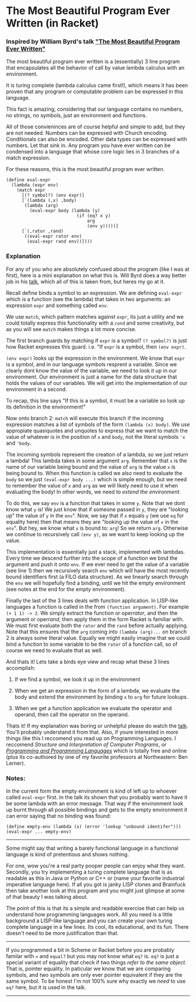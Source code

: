 # The Most Beautiful Program Ever Written (in Racket)

### Inspired by William Byrd's talk ["The Most Beautiful Program Ever Written"](https://www.youtube.com/watch?v=OyfBQmvr2Hc)

The most beautiful program ever written is a (essentially) 3 line program that encapsulates all the behavior of call by value lambda calculus with an environment.

It is turing complete (lambda calculus came first!), which means it has been proven that any program or computable problem can be expressed in this language.

This fact is amazing, considering that our language contains no numbers, no strings, no symbols, just an environment and functions.

All of those convieninces are of course helpful and simple to add, but they are not needed. Numbers can be expressed with Church encoding. Conditionals can also be encoded. Other data types can be expressed with numbers. Let that sink in. Any program you have ever written can be condensed into a language that whose core logic lies in 3 branches of a match expression.

For these reasons, this is the most beautiful program ever written.

```racket
(define eval-expr
  (lambda (expr env)
    (match expr
      [(? symbol?) (env expr)]
      [`(lambda (,x) ,body)
       (lambda (arg)
         (eval-expr body (lambda (y)
                           (if (eq? x y)
                               arg
                               (env y)))))]
      [`(,rator ,rand)
       ((eval-expr rator env)
        (eval-expr rand env))])))
```

### Explanation

For any of you who are absolutely confused about the program (like I was at first), here is a mini explanation on what this is. Will Byrd does a way better job in his [talk](https://www.youtube.com/watch?v=OyfBQmvr2Hc), which all of this is taken from, but heres my go at it.

Recall define binds a symbol to an expression. We are defining `eval-expr` which is a function (see the lambda) that takes in two arguments: an expression `expr` and something called `env`.

We use `match`, which pattern matches against `expr`, its just a utility and we could totally express this functionality with a `cond` and some creativity, but as you will see `match` makes things a lot more concise.

The first branch guards by matching if `expr` is a symbol? `(? symbol?)` is just how Racket expresses this guard. i.e. "If `expr` is a symbol, then `(env expr)`.

`(env expr)` looks up the expression in the environment. We know that `expr` is a symbol, and in our language symbols resprent a variable. Since we clearly dont know the value of the variable, we need to look it up in our environment. Our environment is just a name for the data structure that holds the values of our variables. We will get into the implementation of our environment in a second.

To recap, this line says "If this is a symbol, it must be a variable so look up its definition in the environment!"

Now onto branch 2: `match` will execute this branch if the incoming expression matches a list of symbols of the form `(lambda (x) body)`. We use appropiate quasiquotes and unquotes to express that we want to match the value of whatever is in the position of `x` and `body`, not the literal symbols `'x` and `'body`.

The incoming symbols represent the creation of a lambda, so we just return a lambda! This lambda takes in some argument `arg`. Remember that `x` is the name of our variable being bound and the value of `arg` is the value `x` is being bound to. When this function is called we also need to evaluate the `body` so we just `(eval-expr body ...)` which is simple enough, but we need to remember the value of `x` and `arg` as we will likely need to use it when evaluating the body! In other words, we need to *extend the environment*.

To do this, we say `env` is a function that takes in some `y`. Note that we dont know what `y` is! We just know that if someone passed in `y`, they are "looking up" the value of `y` in the `env`". Now, we say that if `x` equals `y` (we use `eq` for equality here) then that means they are "looking up the value of `x` in the `env`". But hey, we know what `x` is bound to: `arg`! So we return `arg`. Otherwise we continue to recursively call `(env y)`, as we want to keep looking up the value.

This implementation is essentially just a stack, implemented with lambdas. Every time we descend further into the scope of a function we bind the argument and push it onto `env`. If we ever need to get the value of a variable (see line 1) then we recursively search `env` which will have the most recently bound identifiers first (a FILO data structure). As we linearly search through the `env` we will hopefully find a binding, until we hit the empty environment (see notes at the end for the empty environment).

Finally the last of the 3 lines deals with function application. In LISP-like languages a function is called in the from `(function argument)`. For example `(+ 1 1) -> 2`. We simply extract the function or oper*rator*, and then the argument or oper*rand*, then apply them in the form Racket is familiar with. We must first evaluate both the `rator` and the `rand` before actually applying. Note that this ensures that the `arg` coming into `(lambda (arg)...` on branch 2 is always some literal value. Equally we might easily imagine that we could bind a function to some variable to be the `rator` of a function call, so of course we need to evaluate that as well.

And thats it! Lets take a birds eye view and recap what these 3 lines accomplish:

1. If we find a symbol, we look it up in the environment

2. When we get an expression in the form of a lambda, we evaluate the body and extend the environment by binding `x` to `arg` for future lookups.

3. When we get a function application we evaluate the operator and operand, then call the operator on the operand.

Thats it! If my explanation was boring or unhelpful please do watch the [talk](https://www.youtube.com/watch?v=OyfBQmvr2Hc). You'll probably understand it from that. Also, if youre interested in more things like this I reccomend you read up on Programming Languages. I reccomend *Structure and Interpretation of Computer Programs*, or [*Programming and Programming Languages*](https://papl.cs.brown.edu/2019/) which is totally free and online (plus its co-authored by one of my favorite professors at Northeastern: Ben Lerner).

### Notes:

In the current form the empty environment is kind of left up to whoever called `eval-expr` first. In the talk its shown that you probably want to have it be some lambda with an error message. That way if the environment look up burnt through all possible bindings and gets to the empty environment it can error saying that no binding was found:

```racket
(define empty-env (lambda (x) (error 'lookup "unbound identifer")))
(eval-expr ... empty-env)
```


------------------------------------------------------------------

Some might say that writing a barely functional language in a functional language is kind of pretentious and shows nothing.

For one, wow you're a real party pooper people can enjoy what they want. Secondly, you try implementing a turing complete language that is as readable as this in Java or Python or C++ or (name your favorite industrial imperative language here). If all you got is janky LISP clones and Brainfuck then take another look at this program and you might just glimpse at some of that beauty I was talking about.

The point of this is that its a simple and readable exercise that can help us understand how programming languages work. All you need is a little background a LISP-like language and you can create your own turing complete language in a few lines. Its cool, its educational, and its fun. There doesn't need to be more justification than that.


------------------------------------------------------------------

If you programmed a bit in Scheme or Racket before you are probably familar with `=` and `equal?` but you may not know what `eq?` is. `eq?` is just a special variant of equality that check if two things *refer to the same object*. That is, pointer equality. In paticular we know that we are comparing symbols, and two symbols are only ever pointer equivalent if they are the same symbol. To be honest I'm not 100% sure why exactly we *need* to use `eq?` here, but it is used in the talk.

------------------------------------------------------------------
